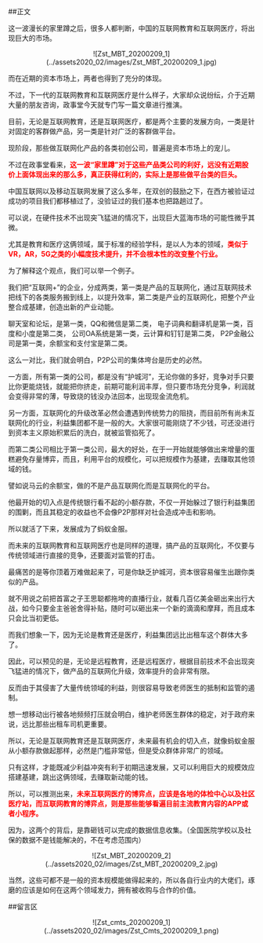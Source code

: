 ##正文

这一波漫长的家里蹲之后，很多人都判断，中国的互联网教育和互联网医疗，将出现巨大的市场。

 <div align="center">![Zst_MBT_20200209_1](../assets2020_02/images/Zst_MBT_20200209_1.jpg)</div>

而在近期的资本市场上，两者也得到了充分的体现。

不过，下一代的互联网教育和互联网医疗是什么样子，大家却众说纷纭，介于近期大量的朋友咨询，政事堂今天就专门写一篇文章进行推演。

目前，无论是互联网教育，还是互联网医疗，都是两个主要的发展方向，一类是针对固定的客群做产品，另一类是针对广泛的客群做平台。

现阶段，那些做互联网化产品的各类初创公司，普遍是资本市场上的宠儿。

不过在政事堂看来，<font color="red">**这一波“家里蹲”对于这些产品类公司的利好，远没有近期股价上面体现出来的那么多，真正获得红利的，实际上是那些做平台类的巨头。**</font>

中国互联网以及移动互联网发展了这么多年，在双创的鼓励之下，在西方被验证过成功的项目我们都移植过了，没验证过的我们基本也把路趟过了。

可以说，在硬件技术不出现突飞猛进的情况下，出现巨大蓝海市场的可能性微乎其微。

尤其是教育和医疗这俩领域，属于标准的经验学科，是以人为本的领域，<font color="red">**类似于VR，AR，5G之类的小幅度技术提升，并不会根本性的改变整个行业。**</font>

为了解释这个观点，我们可以举一个例子。

我们把“互联网+”的企业，分成两类，第一类是产品的互联网化，通过互联网技术把线下的各类服务搬到线上，以提升效率，第二类是产业的互联网化，把整个产业整合成基建，创造出新的产业动能。

聊天室和论坛，是第一类，QQ和微信是第二类，
电子词典和翻译机是第一类，百度和小度是第二类，
公司OA系统是第一类，云计算和钉钉是第二类，
P2P金融公司是第一类，余额宝和支付宝是第二类。

这么一对比，我们就会明白，P2P公司的集体垮台是历史的必然。

一方面，所有第一类的公司，都是没有“护城河”，无论你做的多好，竞争对手只要比你更能烧钱，就能把你挤走，前期可能利润丰厚，但只要市场充分竞争，利润就会变得非常的薄，导致烧的钱没办法回本，出现现金流危机。

另一方面，互联网化的升级改革必然会遭遇到传统势力的阻挠，而目前所有尚未互联网化的行业，利益集团都不是一般的大。大家很可能刚烧了不少钱，可还没进行到资本主义原始积累后的洗白，就被监管掐死了。

而第二类公司相比于第一类公司，最大的好处，在于一开始就能够做出来增量的蛋糕避免存量博弈，而且，利用平台的规模化，可以把规模作为基建，去赚取其他领域的钱。

譬如说马云的余额宝，做的不是产品互联网化而是互联网化的平台。

他最开始的切入点是传统银行看不起的小额存款，不仅一开始躲过了银行利益集团的围剿，而且其稳定的收益也不会像P2P那样对社会造成冲击和影响。

所以就活了下来，发展成为了蚂蚁金服。

而未来的互联网教育和互联网医疗也是同样的道理，搞产品的互联网化，不仅要与传统领域进行直接的竞争，还要面对监管的打击。

最痛苦的是等你顶着万难做起来了，可是你缺乏护城河，资本很容易催生出跟你类似的产品。

就不用说之前把首富之子王思聪都拖垮的直播行业，就看几百亿美金砸出来出行大战，如今只要金主爸爸舍得补贴，随时可以砸出来一个新的滴滴和摩拜，而且成本只会比当初更低。

而我们想象一下，因为无论是教育还是医疗，利益集团远比出租车这个群体大多了。

因此，可以预见的是，无论是远程教育，还是远程医疗，根据目前技术不会出现突飞猛进的情况下，做产品的互联网化升级，效率提升的会非常有限。

反而由于其侵害了大量传统领域的利益，则很容易导致老师医生的抵制和监管的遏制。

想一想移动出行被各地频频打压就会明白，维护老师医生群体的稳定，对于政府来说，远比那些出租车司机更重要。

所以，无论是互联网教育还是互联网医疗，未来最有机会的切入点，就像蚂蚁金服从小额存款做起那样，必然是门槛非常低，但是受众群体非常广的领域。

只有这样，才能既减少利益冲突有利于初期迅速发展，又可以利用巨大的规模效应搭建基建，跳出这俩领域，去赚取新动能的钱。

所以，可以推测出来，<font color="red">**未来互联网医疗的博弈点，应该是各地的体检中心以及社区医疗站，而互联网教育的博弈点，则是那些能够看遍目前主流教育内容的APP或者小程序。**</font>

因为，这两个的背后，是靠砸钱可以完成的数据信息收集。（全国医院学校以及社保的数据不是钱能解决的，不在考虑范围内）

 <div align="center">![Zst_MBT_20200209_2](../assets2020_02/images/Zst_MBT_20200209_2.jpg)</div>

当然，这些可都不是一般的资本规模能做得起来的，所以各自行业内的大佬们，琢磨的应该是如何在这两个领域发力，拥有被收购与合作的价值。

##留言区
 <div align="center">![Zst_cmts_20200209_1](../assets2020_02/images/Zst_Cmts_20200209_1.png)</div>